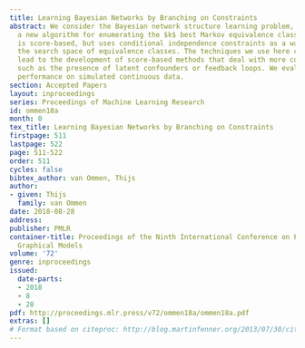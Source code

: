 ```yaml
---
title: Learning Bayesian Networks by Branching on Constraints
abstract: We consider the Bayesian network structure learning problem, and present
  a new algorithm for enumerating the $k$ best Markov equivalence classes. This algorithm
  is score-based, but uses conditional independence constraints as a way to describe
  the search space of equivalence classes. The techniques we use here can potentially
  lead to the development of score-based methods that deal with more complex domains,
  such as the presence of latent confounders or feedback loops. We evaluate our algorithm’s
  performance on simulated continuous data.
section: Accepted Papers
layout: inproceedings
series: Proceedings of Machine Learning Research
id: ommen18a
month: 0
tex_title: Learning Bayesian Networks by Branching on Constraints
firstpage: 511
lastpage: 522
page: 511-522
order: 511
cycles: false
bibtex_author: van Ommen, Thijs
author:
- given: Thijs
  family: van Ommen
date: 2018-08-28
address: 
publisher: PMLR
container-title: Proceedings of the Ninth International Conference on Probabilistic
  Graphical Models
volume: '72'
genre: inproceedings
issued:
  date-parts:
  - 2018
  - 8
  - 28
pdf: http://proceedings.mlr.press/v72/ommen18a/ommen18a.pdf
extras: []
# Format based on citeproc: http://blog.martinfenner.org/2013/07/30/citeproc-yaml-for-bibliographies/
---
```

